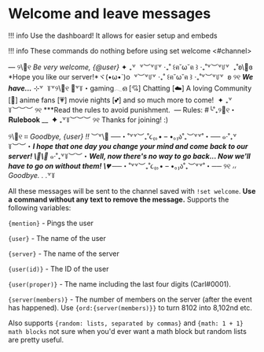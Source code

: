 # Welcome and leave messages

!!! info
    Use the dashboard! It allows for easier setup and embeds

!!! info
    These commands do nothing before using set welcome &lt;\#channel&gt;

— ୨\🎀୧ _Be very welcome, {@user}_ ✦ ₊꒷  ꒷︶꒷꒥꒷ ‧₊˚ ꒰ฅ˘ω˘ฅ ꒱ ‧₊˚꒷︶꒷꒥꒷  ₊˚ʚ\💌ɞ *Hope you like our server!*ヾ(•ω•`)o  ꒷︶꒷꒥꒷ ‧₊˚ ꒰ฅ˘ω˘ฅ ꒱ ‧₊˚꒷︶꒷꒥꒷  ʚ ୨୧ *__We have...__* ⊹꒷  ꒦꒷୨\🐰୧ 🌸꒷꒦・gaming𓂃ഒ 
[💘] Chatting 
[☁️] A loving Community
[🌸] anime fans
[💗] movie nights
[💕] and so much more to come!  ✦ ₊꒷꒦︶︶︶ ୨୧
***Read the rules to avoid punishment.  — Rules: #╰˚₊୨💭୧・𝐑𝐮𝐥𝐞𝐛𝐨𝐨𝐤 __   ✦ ₊꒷꒦︶︶︶ ୨୧ 
Thanks for joining! :)



୨\🎀୧ ⌗ _*Goodbye, {user} !!*_ ︶꒷\🦋 
──・˚꒷꒷︶₊˚૮₍｡• – •｡₎ა˚₊︶꒷꒷˚・── 
๑‧˚₊꒷꒦︶︶・***I hope that one day you change your mind and come back to our server! \🌸\🎀*** 
๑‧˚₊꒷꒦︶︶・***Well, now there's no way to go back... Now we'll have to go on without them! \💔*** 
──・˚꒷꒷︶₊˚૮₍｡• – •｡₎ა˚₊︶꒷꒷˚・── 
୨୧ ៸៸ *Goodbye. . .*꒷꒦

All these messages will be sent to the channel saved with `!set welcome`. **Use a command without any text to remove the message.** Supports the following variables:

`{mention}` - Pings the user

`{user}` - The name of the user

`{server}` - The name of the server

`{user(id)}` - The ID of the user

`{user(proper)}` - The name including the last four digits \(Carl\#0001\).

`{server(members)}` - The number of members on the server \(after the event has happened\). Use `{ord:{server(members)}}` to turn 8102 into 8,102nd etc.

Also supports `{random: lists, separated by commas}` and `{math: 1 + 1} math blocks` not sure when you'd ever want a math block but random lists are pretty useful.


